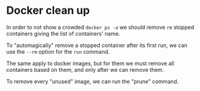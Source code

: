 # Docker clean up

In order to not show a crowded `docker ps -a` we should remove `rm` stopped
containers giving the list of containers' name.

To "automagically" remove a stopped container after its first run, we can use
the `--rm` option for the `run` command.

The same apply to docker images, but for them we must remove all containers
based on them, and only after we can remove them.

To remove every "unused" image, we can run the "prune" command.
